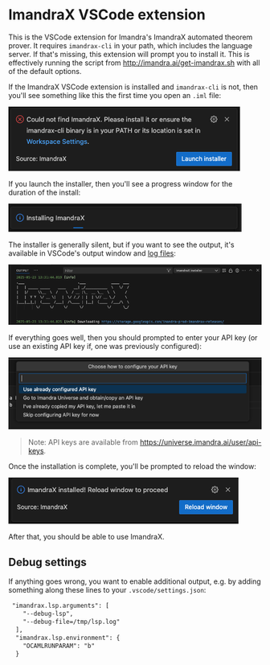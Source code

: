 # ImandraX VSCode extension

This is the VSCode extension for Imandra's ImandraX automated theorem prover. It
requires `imandrax-cli` in your path, which includes the language server. If that's
missing, this extension will prompt you to install it. This is effectively running the script from
http://imandra.ai/get-imandrax.sh with all of the default options.

If the ImandraX VSCode extension is installed and `imandrax-cli` is not, then you'll
see something like this the first time you open an `.iml` file:

![Launch installer prompt](assets/readme-1.png)

If you launch the installer, then you'll see a progress window for the duration of the
install:

![Progress window](assets/readme-2.png)

The installer is generally silent, but if you want to see the output, it's available
in VSCode's output window and [log files](https://code.visualstudio.com/updates/v1_20#_extension-logging):

![Log view](assets/readme-5.png)


If everything goes well, then you should prompted to enter your API key (or use an 
existing API key if, one was previously configured):

![API Key prompt](assets/readme-3.png)

> Note: API keys are available from https://universe.imandra.ai/user/api-keys.

Once the installation is complete, you'll be prompted to reload the window:

![Installation complete](assets/readme-4.png)

After that, you should be able to use ImandraX.

## Debug settings

If anything goes wrong, you want to enable additional output, e.g. by adding
something along these lines to your `.vscode/settings.json`:

```
 "imandrax.lsp.arguments": [
    "--debug-lsp",
    "--debug-file=/tmp/lsp.log"
  ],
  "imandrax.lsp.environment": {
    "OCAMLRUNPARAM": "b"
  }
```
